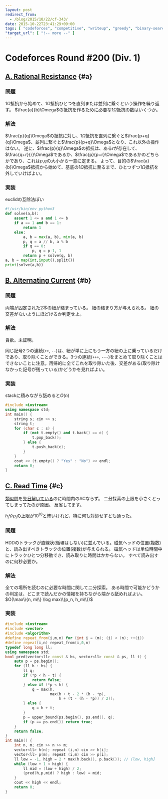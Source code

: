 ```yaml
---
layout: post
redirect_from:
  - /blog/2015/10/22/cf-343/
date: 2015-10-22T23:41:29+09:00
tags: [ "codeforces", "competitive", "writeup", "greedy", "binary-search" ]
"target_url": [ "!-- more --" ]
---
```


# Codeforces Round #200 (Div. 1)

## [A. Rational Resistance](http://codeforces.com/contest/343/problem/A) {#a}

### 問題

$1\Omega$抵抗から始めて、$1\Omega$抵抗ひとつを直列または並列に繋ぐという操作を繰り返す。
$\frac{a}{b}\Omega$の抵抗を作るために必要な$1\Omega$抵抗の数はいくつか。

### 解法

$\frac{p}{q}\Omega$の抵抗に対し、$1\Omega$抵抗を直列に繋ぐと$\frac{p+q}{q}\Omega$、並列に繋ぐと$\frac{p}{p+q}\Omega$となり、これ以外の操作はない。
逆に、$\frac{p}{q}\Omega$の抵抗は、ある$r$が存在して、$\frac{q+r}{r}\Omega$であるか、$\frac{p}{p+r}\Omega$であるかのどちらかであり、これは$p$,$q$の大小から一意に定まる。
よって、目的の$\frac{a}{b}\Omega$抵抗から始めて、基底の$1\Omega$抵抗に至るまで、ひとつずつ$1\Omega$抵抗を外していけばよい。

### 実装

euclidの互除法ぽい

``` python
#!/usr/bin/env python3
def solve(a,b):
    assert 1 <= a and 1 <= b
    if a == 1 and b == 1:
        return 1
    else:
        a, b = max(a, b), min(a, b)
        p, q = a // b, a % b
        if q == 0:
            p, q = p-1, 1
        return p + solve(q, b)
a, b = map(int,input().split())
print(solve(a,b))
```

## [B. Alternating Current](http://codeforces.com/contest/343/problem/B) {#b}

### 問題

両端が固定された2本の紐が絡まっている。
紐の絡まり方が与えられる。
紐の交差がないようにほどけるか判定せよ。

### 解法

貪欲。未証明。

同じ記号2つの連続(`++`, `--`)は、紐が単に上にもう一方の紐の上に乗っているだけであり、取り除くことができる。3つの連続(`+++`, `---`)をまとめて取り除くことはできないことに注意。再帰的に全てこれを取り除いた後、交差がある(取り除けなかった記号が残っている)かどうかを見ればよい。

### 実装

stackに積みながら舐めると$O(n)$

``` c++
#include <iostream>
using namespace std;
int main() {
    string s; cin >> s;
    string t;
    for (char c : s) {
        if (not t.empty() and t.back() == c) {
            t.pop_back();
        } else {
            t.push_back(c);
        }
    }
    cout << (t.empty() ? "Yes" : "No") << endl;
    return 0;
}
```

## [C. Read Time](http://codeforces.com/contest/343/problem/C) {#c}

[類似問](https://beta.atcoder.jp/contests/code-festival-2015-quala/tasks/codefestival_2015_qualA_d)を[先日解いている](http://kimiyuki.net/blog/2015/09/26/codefestival-quala/#d)のに時間内のACならず。
二分探索の上限を小さくとってしまってたのが原因。
反省してます。

$h_i$や$p_i$の上限が$10^{10}$と怖いけれど、特に何も対処せずとも通った。

### 問題

HDDのトラックが直線状(循環はしない)に並んでいる。磁気ヘッドの位置(複数)と、読み出すべきトラックの位置(複数)が与えられる。
磁気ヘッドは単位時間中にトラックひとつ分移動でき、読み取りに時間はかからない。
すべて読み出すのに何秒必要か。

### 解法

全ての場所を読むのに必要な時間に関して二分探索。
ある時間で可能かどうかの判定は、どこまで読んだかの情報を持ちながら端から舐めればよい。
$O(\max\\{n, m\\} \log max\\{p_n, h_m\\})$

### 実装

``` c++
#include <iostream>
#include <vector>
#include <algorithm>
#define repeat_from(i,m,n) for (int i = (m); (i) < (n); ++(i))
#define repeat(i,n) repeat_from(i,0,n)
typedef long long ll;
using namespace std;
bool pred(vector<ll> const & hs, vector<ll> const & ps, ll t) {
    auto p = ps.begin();
    for (ll h : hs) {
        ll q;
        if (*p < h - t) {
            return false;
        } else if (*p < h) {
            q = max(h,
                    max(h + t - 2 * (h - *p),
                        h + (t - (h - *p)) / 2));
        } else {
            q = h + t;
        }
        p = upper_bound(ps.begin(), ps.end(), q);
        if (p == ps.end()) return true;
    }
    return false;
}
int main() {
    int n, m; cin >> n >> m;
    vector<ll> h(n); repeat (i,n) cin >> h[i];
    vector<ll> p(m); repeat (i,m) cin >> p[i];
    ll low = -1, high = 2 * max(h.back(), p.back()); // (low, high]
    while (low + 1 < high) {
        ll mid = (low + high) / 2;
        (pred(h,p,mid) ? high : low) = mid;
    }
    cout << high << endl;
    return 0;
}
```
